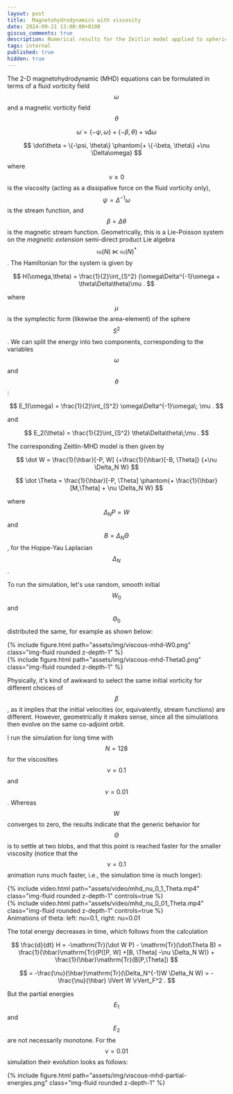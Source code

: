 ```yaml
---
layout: post
title:  Magnetohydrodynamics with viscosity
date: 2024-09-21 13:00:00+0100
giscus_comments: true
description: Numerical results for the Zeitlin model applied to spherical MHD with viscosity
tags: internal
published: true
hidden: true
---
```

The 2-D magnetohydrodynamic (MHD) equations can be formulated in terms of a fluid vorticity field $$\omega$$ and a magnetic vorticity field $$\theta$$

$$
    \dot\omega = \{-\psi, \omega\} + \{-\beta, \theta\} +\nu \Delta\omega
$$

$$
    \dot\theta = \{-\psi, \theta\} \phantom{+ \{-\beta, \theta\} +\nu \Delta\omega}
$$

where $$\nu \geq 0$$ is the viscosity (acting as a dissipative force on the fluid vorticity only), $$\psi = \Delta^{-1}\omega$$ is the stream function, and $$\beta = \Delta\theta$$ is the magnetic stream function.
Geometrically, this is a Lie-Poisson system on the *magnetic extension* semi-direct product Lie algebra $$\mathfrak{su}(N)\ltimes\mathfrak{su}(N)^*$$.
The Hamiltonian for the system is given by

$$
    H(\omega,\theta) = \frac{1}{2}\int_{S^2} (\omega\Delta^{-1}\omega + \theta\Delta\theta)\mu .
$$

where $$\mu$$ is the symplectic form (likewise the area-element) of the sphere $$S^2$$.
We can split the energy into two components, corresponding to the variables $$\omega$$ and $$\theta$$:

$$
    E_1(\omega) = \frac{1}{2}\int_{S^2} \omega\Delta^{-1}\omega\; \mu .
$$

and

$$
    E_2(\theta) = \frac{1}{2}\int_{S^2} \theta\Delta\theta\;\mu .
$$

The corresponding Zeitlin-MHD model is then given by

$$
    \dot W = \frac{1}{\hbar}[-P, W] {+\frac{1}{\hbar}[-B, \Theta]} {+\nu \Delta_N W}
$$

$$
    \dot \Theta = \frac{1}{\hbar}[-P, \Theta] \phantom{+ \frac{1}{\hbar}[M,\Theta] + \nu \Delta_N W}
$$

where $$\Delta_N P = W$$ and $$B = \Delta_N \Theta$$, for the Hoppe-Yau Laplacian $$\Delta_N$$.

To run the simulation, let's use random, smooth initial $$W_0$$ and $$\Theta_0$$ distributed the same, for example as shown below:

<div class="row mt-3">
    <div class="col-sm mt-3 mt-md-0"> 
        {% include figure.html path="assets/img/viscous-mhd-W0.png" class="img-fluid rounded z-depth-1" %} 
    </div>
    <div class="col-sm mt-3 mt-md-0"> 
        {% include figure.html path="assets/img/viscous-mhd-Theta0.png" class="img-fluid rounded z-depth-1" %}
    </div>
</div>

Physically, it's kind of awkward to select the same initial vorticity for different choices of $$\beta$$, as it implies that the initial velocities (or, equivalently, stream functions) are different.
However, geometrically it makes sense, since all the simulations then evolve on the same co-adjoint orbit.

I run the simulation for long time with $$N=128$$ for the viscosities $$\nu = 0.1$$ and $$\nu=0.01$$.
Whereas $$W$$ converges to zero, the results indicate that the generic behavior for $$\Theta$$ is to settle at two blobs, and that this point is reached faster for the smaller viscosity (notice that the $$\nu=0.1$$ animation runs much faster, i.e., the simulation time is much longer):

<div class="row mt-2">
    <div class="col-sm mt-2">
        {% include video.html path="assets/video/mhd_nu_0_1_Theta.mp4" class="img-fluid rounded z-depth-1" controls=true %}
    </div>
    <div class="col-sm mt-2">
        {% include video.html path="assets/video/mhd_nu_0_01_Theta.mp4" class="img-fluid rounded z-depth-1" controls=true %}
    </div>
</div>
<div class="caption">
Animations of theta:
left: nu=0.1,
right: nu=0.01
</div>

The total energy decreases in time, which follows from the calculation

$$
    \frac{d}{dt} H = -\mathrm{Tr}(\dot W P) - \mathrm{Tr}(\dot\Theta B)
    = \frac{1}{\hbar}\mathrm{Tr}(P([P, W] +[B, \Theta] -\nu \Delta_N W))  + \frac{1}{\hbar}\mathrm{Tr}(B[P,\Theta])
$$

$$
    = -\frac{\nu}{\hbar}\mathrm{Tr}(\Delta_N^{-1}W \Delta_N W)  = - \frac{\nu}{\hbar} \lVert W \rVert_F^2 .
$$

But the partial energies $$E_1$$ and $$E_2$$ are not necessarily monotone. 
For the $$\nu=0.01$$ simulation their evolution looks as follows:

<div class="row justify-content-center">
    <div class="col-12 col-sm-10"> 
        {% include figure.html path="assets/img/viscous-mhd-partial-energies.png" class="img-fluid rounded z-depth-1" %}
    </div>
</div>



